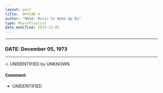 ```yaml
---
layout: post
title:  SKYLAB 4
author: "NASA: Music to Wake Up By"
type: MusicPlaylist
date_modified: 1973-12-05
---
```


----
### DATE: December 05, 1973
----
⊹ UNIDENTIFIED by UNKNOWN

#### Comment:
* UNIDENTIFIED
